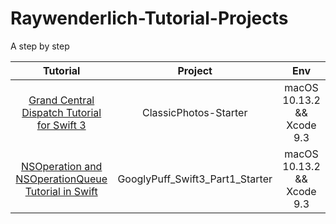 # Raywenderlich-Tutorial-Projects
A step by step


| Tutorial | Project | Env |
| :---: | :---: | :---: |
| [Grand Central Dispatch Tutorial for Swift 3](https://www.raywenderlich.com/148513/grand-central-dispatch-tutorial-swift-3-part-1) | ClassicPhotos-Starter | macOS 10.13.2 && Xcode 9.3 |
|[NSOperation and NSOperationQueue Tutorial in Swift](https://www.raywenderlich.com/76341/use-nsoperation-nsoperationqueue-swift)|GooglyPuff_Swift3_Part1_Starter|macOS 10.13.2 && Xcode 9.3|

